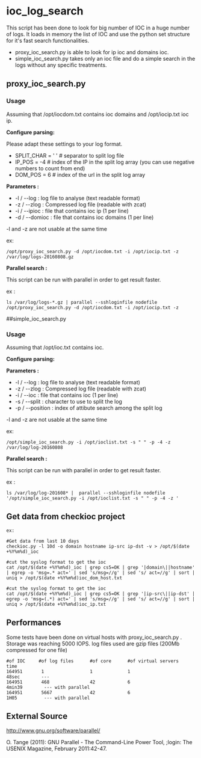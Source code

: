 # ioc_log_search

This script has been done to look for big number of IOC in a huge number of logs.
It loads in memory the list of IOC and use the python set structure for it's fast search functionalities.

- proxy_ioc_search.py is able to look for ip ioc and domains ioc.
- simple_ioc_search.py takes only an ioc file and do a simple search in the logs without any specific treatments.

## proxy_ioc_search.py

### Usage

Assuming that /opt/iocdom.txt contains ioc domains and /opt/iocip.txt ioc ip.

**Configure parsing:**

Please adapt these settings to your log format.

- SPLIT_CHAR = ' ' # separator to split log file
- IP_POS = -4 # index of the IP in the split log array (you can use negative numbers to count from end)
- DOM_POS = 6 # index of the url in the split log array

**Parameters :**

- -l / --log : log file to analyse (text readable format)
- -z / --zlog : Compressed log file (readable with zcat)
- -i / --ipioc : file that contains ioc ip (1 per line)
- -d / --domioc : file that contains ioc domains (1 per line)

-l and -z are not usable at the same time

ex:

```
/opt/proxy_ioc_search.py -d /opt/iocdom.txt -i /opt/iocip.txt -z /var/log/logs-20160808.gz
```

**Parallel search :**

This script can be run with parallel in order to get result faster.

ex : 
```
ls /var/log/logs-*.gz | parallel --sshloginfile nodefile /opt/proxy_ioc_search.py -d /opt/iocdom.txt -i /opt/iocip.txt -z 
```

##simple_ioc_search.py

### Usage

Assuming that /opt/ioc.txt contains ioc.

**Configure parsing:**

**Parameters :**

- -l / --log : log file to analyse (text readable format)
- -z / --zlog : Compressed log file (readable with zcat)
- -i / --ioc : file that contains ioc (1 per line)
- -s / --split : character to use to split the log
- -p / --position : index of attibute search among the split log

-l and -z are not usable at the same time

ex:

```
/opt/simple_ioc_search.py -i /opt/ioclist.txt -s " " -p -4 -z /var/log/log-20160808
```

**Parallel search :**

This script can be run with parallel in order to get result faster.

ex : 
```
ls /var/log/log-201608* |  parallel --sshloginfile nodefile '/opt/simple_ioc_search.py -i /opt/ioclist.txt -s " " -p -4 -z '
```

## Get data from checkioc project
```
ex:

#Get data from last 10 days
checkioc.py -l 10d -o domain hostname ip-src ip-dst -v > /opt/$(date +%Y%m%d)_ioc

#cut the syslog format to get the ioc
cat /opt/$(date +%Y%m%d)_ioc | grep cs5=OK | grep '|domain\||hostname' | egrep -o 'msg=.* act=' | sed 's/msg=//g' | sed 's/ act=//g' | sort | uniq > /opt/$(date +%Y%m%d)ioc_dom_host.txt

#cut the syslog format to get the ioc
cat /opt/$(date +%Y%m%d)_ioc | grep cs5=OK | grep '|ip-src\||ip-dst' | egrep -o 'msg=(.*) act=' | sed 's/msg=//g' | sed 's/ act=//g' | sort | uniq > /opt/$(date +%Y%m%d)ioc_ip.txt
```

## Performances

Some tests have been done on virtual hosts with proxy_ioc_search.py .
Storage was reaching 5000 IOPS.
log files used are gzip files (200Mb compressed for one file)

```
#of IOC     #of log files      #of core      #of virtual servers    time
164951       1                 1             1                      48sec        ---
164951       468               42            6                      4min39        --- with parallel
164951       5667              42            6                      1H05          --- with parallel
```

## External Source

http://www.gnu.org/software/parallel/

O. Tange (2011): GNU Parallel - The Command-Line Power Tool,
;login: The USENIX Magazine, February 2011:42-47.

